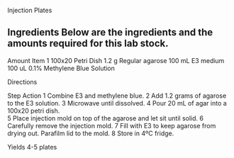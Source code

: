 Injection Plates 
 
## Ingredients	Below are the ingredients and the amounts required for this lab stock.

Amount	Item
1 	100x20 Petri Dish
1.2 g 	Regular agarose
100 mL	E3 medium
100 uL	0.1% Methylene Blue Solution 

 
Directions	

Step	Action
1	Combine E3 and methylene blue. 
2	Add 1.2 grams of agarose to the E3 solution.
3	Microwave until dissolved. 
4	Pour 20 mL of agar into a 100x20 petri dish.  
5	Place injection mold on top of the agarose and let sit until solid.
6	Carefully remove the injection mold.
7	Fill with E3 to keep agarose from drying out. Parafilm lid to the mold.
8	Store in 4ºC fridge. 
 
Yields	4-5 plates
 
